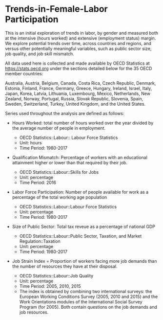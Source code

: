 # Trends-in-Female-Labor Participation

This is an initial exploration of trends in labor, by gender and measured both at the intensive (hours worked) and extensive (employment status) margin. We explore potential trends over time, across countries and regions, and versus other potentially meaningful variables, such as public sector size, job quality, and job skill mismatch.

All data used here is collected and made available by OECD Statistics at https://stats.oecd.org under the sections detailed below for the 35 OECD member countries:

Australia, Austria, Belgium, Canada, Costa Rica, Czech Republic, Denmark, Estonia, Finland, France, Germany, Greece, Hungary, Ireland, Israel, Italy, Japan, Korea, Latvia, Lithuania, Luxembourg, Mexico,  Netherlands, New Zealand, Norway, Portugal, Russia, Slovak Republic, Slovenia, Spain, Sweden, Switzerland, Turkey, United Kingdom, and the United States.

Series used throughout the analysis are defined as follows:

- Hours Worked: total number of hours worked over the year divided by the average number of people in employment.
    - OECD Statistics::Labour:: Labour Force Statistics
    - Unit: hours
    - Time Period: 1980-2017
    
- Qualification Mismatch: Percentage of workers with an educational attainment higher or lower than that required by their job.
    - OECD Statistics::Labour::Skills for Jobs
    - Unit: percentage
    - Time Period: 2016
  
- Labor Force Participation: Number of people available for work as a percentage of the total working age population
    - OECD Statistics::Labour::Labour Force Statistics
    - Unit: percentage
    - Time Period: 1980-2017
    
- Size of Public Sector: Total tax reveue as a percentage of national GDP
    - OECD Statistics::Labour::Public Sector, Taxation, and Market Regulation::Taxation
    - Unit: percentage
    - Time Period: 1980-2017
    
- Job Strain Index = Proportion of workers facing more job demands than the number of resources they have at their disposal.
    - OECD Statistics::Labour::Job Quality
    - Unit: percentage
    - Time Period: 2005, 2010, 2015
    - The index is obtained by combining two international surveys: the European Working Conditions Survey (2005, 2010 and 2015) and the Work Orientations modules of the International Social Survey Program (for 2005). Both contain questions on the job demands and job resources.
   

